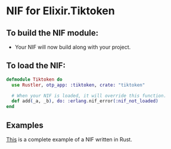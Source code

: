 # NIF for Elixir.Tiktoken

## To build the NIF module:

- Your NIF will now build along with your project.

## To load the NIF:

```elixir
defmodule Tiktoken do
  use Rustler, otp_app: :tiktoken, crate: "tiktoken"

  # When your NIF is loaded, it will override this function.
  def add(_a, _b), do: :erlang.nif_error(:nif_not_loaded)
end
```

## Examples

[This](https://github.com/rusterlium/NifIo) is a complete example of a NIF written in Rust.
